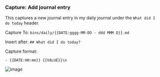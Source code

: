 ### Capture: Add journal entry
This captures a new journal entry in my daily journal under the ``What did I do today`` header.

Capture To: ``bins/daily/{{DATE:gggg-MM-DD - ddd MMM D}}.md``

Insert after: ``## What did I do today?``

Capture format: 
```
- {{DATE:HH:mm}} {{VALUE}}\n
```

![image](https://user-images.githubusercontent.com/29108628/121774877-c2d82980-cb84-11eb-99c4-a20a14e41856.png)
